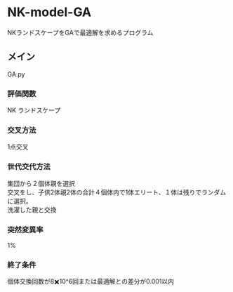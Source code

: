 # NK-model-GA
NKランドスケープをGAで最適解を求めるプログラム
## メイン
GA.py
### 評価関数
NK ランドスケープ
### 交叉方法
1点交叉
### 世代交代方法
集団から２個体親を選択  
交叉をし、子供2体親2体の合計４個体内で1体エリート、１体は残りでランダムに選択。  
洗濯した親と交換  
### 突然変異率
1%  
### 終了条件
個体交換回数が8✖️10^6回または最適解との差分が0.001以内